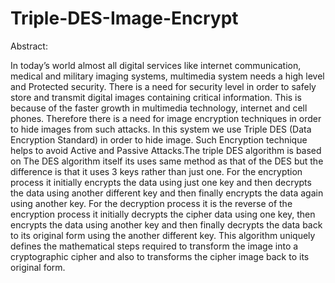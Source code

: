 # Triple-DES-Image-Encrypt

Abstract: 

In today’s world almost all digital services like internet communication,
medical and military imaging systems, multimedia system needs a high level
and Protected security. There is a need for security level in order to safely store
and transmit digital images containing critical information. This is because of
the faster growth in multimedia technology, internet and cell phones. Therefore
there is a need for image encryption techniques in order to hide images from
such attacks. In this system we use Triple DES (Data Encryption Standard) in
order to hide image. Such Encryption technique helps to avoid Active and
Passive Attacks.The triple DES algorithm is based on The DES algorithm itself
its uses same method as that of the DES but the difference is that it uses 3 keys
rather than just one. For the encryption process it initially encrypts the data
using just one key and then decrypts the data using another different key and
then finally encrypts the data again using another key. For the decryption
process it is the reverse of the encryption process it initially decrypts the cipher
data using one key, then encrypts the data using another key and then finally
decrypts the data back to its original form using the another different key. This
algorithm uniquely defines the mathematical steps required to transform the
image into a cryptographic cipher and also to transforms the cipher image back
to its original form.
